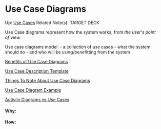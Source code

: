 # Use Case Diagrams

Up: [Use Cases](use_cases)
Related Note(s):
TARGET DECK


Use Case diagrams represent how the system works, from *the user's point of view.*

Use case diagrams model:
	- a collection of use cases
	- what the system should do
	- and who will be using/benefitting from the system

[Benefits of Use Case Diagrams](benefits_of_use_case_diagrams)

[Use Case Description Template](use_case_description_template)

[Things To Note About Use Case Diagrams](things_to_note_about_use_case_diagrams)

[Use Case Diagram Example](use_case_diagram_example)

[Activity Diagrams vs Use Cases](activity_diagrams_vs_use_cases)



























#### Why:
#### How:










